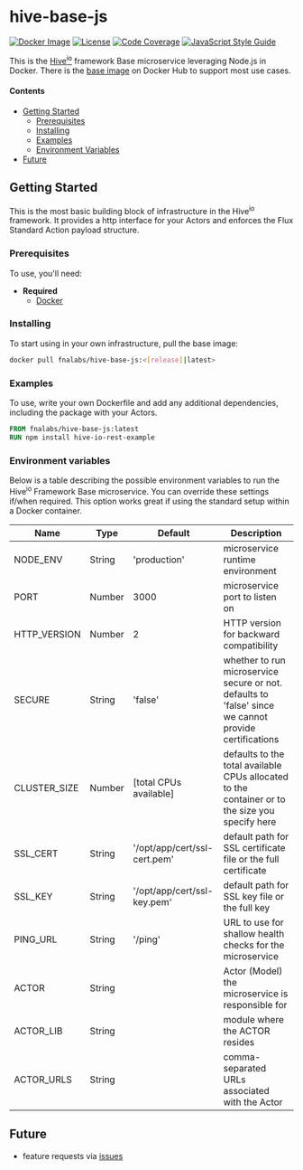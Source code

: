 # hive-base-js

[![Docker Image][docker-image]][docker-url]
[![License][license-image]][license-url]
[![Code Coverage][codecov-image]][codecov-url]
[![JavaScript Style Guide][style-image]][style-url]

This is the [Hive<sup>io</sup>](https://hiveframework.io) framework Base microservice leveraging Node.js in Docker. There is the [base image](https://hub.docker.com/r/fnalabs/hive-base-js/) on Docker Hub to support most use cases.

#### Contents

- [Getting Started](#getting-started)
    - [Prerequisites](#prerequisites)
    - [Installing](#installing)
    - [Examples](#examples)
    - [Environment Variables](#environment-variables)
- [Future](#future)

## Getting Started

This is the most basic building block of infrastructure in the Hive<sup>io</sup> framework. It provides a http interface for your Actors and enforces the Flux Standard Action payload structure.

### Prerequisites

To use, you'll need:

- **Required**
    - [Docker](https://www.docker.com)

### Installing

To start using in your own infrastructure, pull the base image:

```sh
docker pull fnalabs/hive-base-js:<[release]|latest>
```

### Examples

To use, write your own Dockerfile and add any additional dependencies, including the package with your Actors.

```dockerfile
FROM fnalabs/hive-base-js:latest
RUN npm install hive-io-rest-example
```

### Environment variables

Below is a table describing the possible environment variables to run the Hive<sup>io</sup> Framework Base microservice. You can override these settings if/when required. This option works great if using the standard setup within a Docker container.

Name          | Type    | Default                       | Description
------------- | ------- | ----------------------------- | -------------------------------------------------------
NODE_ENV      | String  | 'production'                  | microservice runtime environment
PORT          | Number  | 3000                          | microservice port to listen on
HTTP_VERSION  | Number  | 2                             | HTTP version for backward compatibility
SECURE        | String  | 'false'                       | whether to run microservice secure or not. defaults to 'false' since we cannot provide certifications
CLUSTER_SIZE  | Number  | [total CPUs available]        | defaults to the total available CPUs allocated to the container or to the size you specify here
SSL_CERT      | String  | '/opt/app/cert/ssl-cert.pem'  | default path for SSL certificate file or the full certificate
SSL_KEY       | String  | '/opt/app/cert/ssl-key.pem'   | default path for SSL key file or the full key
PING_URL      | String  | '/ping'                       | URL to use for shallow health checks for the microservice
ACTOR         | String  |                               | Actor (Model) the microservice is responsible for
ACTOR_LIB     | String  |                               | module where the ACTOR resides
ACTOR_URLS    | String  |                               | comma-separated URLs associated with the Actor

## Future

- feature requests via [issues](https://github.com/fnalabs/hive-io/issues)

[docker-image]: https://images.microbadger.com/badges/version/fnalabs/hive-base-js.svg
[docker-url]: https://hub.docker.com/r/fnalabs/hive-base-js/

[license-image]: https://img.shields.io/badge/License-Apache%202.0-blue.svg
[license-url]: https://github.com/fnalabs/hive-io/blob/master/containers/hive-base-js/LICENSE

[codecov-image]: https://codecov.io/gh/fnalabs/hive-io/branch/master/graph/badge.svg
[codecov-url]: https://codecov.io/gh/fnalabs/hive-io

[style-image]: https://img.shields.io/badge/code_style-standard-brightgreen.svg
[style-url]: https://standardjs.com
